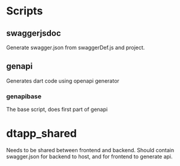 # Scripts

## swaggerjsdoc

Generate swagger.json from swaggerDef.js and project.

## genapi

Generates dart code using openapi generator

### genapibase

The base script, does first part of genapi

# dtapp_shared

Needs to be shared between frontend and backend. Should contain swagger.json for backend to host, and for frontend to generate api.
